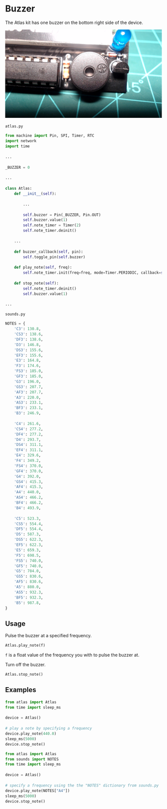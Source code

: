 # Buzzer

The Atlas kit has one buzzer on the bottom right side of the device.

![buzzer](../assets/atlas-book/buzzer.jpg)

`atlas.py`

```python
from machine import Pin, SPI, Timer, RTC
import network
import time

...

_BUZZER = 0

...

class Atlas:
    def __init__(self):

        ...

        self.buzzer = Pin(_BUZZER, Pin.OUT)
        self.buzzer.value(1)
        self.note_timer = Timer(2)
        self.note_timer.deinit()

    ...

    def buzzer_callback(self, pin):
        self.toggle_pin(self.buzzer)

    def play_note(self, freq):
        self.note_timer.init(freq=freq, mode=Timer.PERIODIC, callback=self.buzzer_callback)
    
    def stop_note(self):
        self.note_timer.deinit()
        self.buzzer.value(1)

...
```

`sounds.py`

```python
NOTES = {
    'C3': 130.8,
    'CS3': 138.6,
    'DF3': 138.6,
    'D3': 146.8,
    'DS3': 155.6,
    'EF3': 155.6,
    'E3': 164.8,
    'F3': 174.6,
    'FS3': 185.0,
    'GF3': 185.0,
    'G3': 196.0,
    'GS3': 207.7,
    'AF3': 207.7,
    'A3': 220.0,
    'AS3': 233.1,
    'BF3': 233.1,
    'B3': 246.9,

    'C4': 261.6,
    'CS4': 277.2,
    'DF4': 277.2,
    'D4': 293.7,
    'DS4': 311.1,
    'EF4': 311.1,
    'E4': 329.6,
    'F4': 349.2,
    'FS4': 370.0,
    'GF4': 370.0,
    'G4': 392.0,
    'GS4': 415.3,
    'AF4': 415.3,
    'A4': 440.0,
    'AS4': 466.2,
    'BF4': 466.2,
    'B4': 493.9,

    'C5': 523.3,
    'CS5': 554.4,
    'DF5': 554.4,
    'D5': 587.3,
    'DS5': 622.3,
    'EF5': 622.3,
    'E5': 659.3,
    'F5': 698.5,
    'FS5': 740.0,
    'GF5': 740.0,
    'G5': 784.0,
    'GS5': 830.6,
    'AF5': 830.6,
    'A5': 880.0,
    'AS5': 932.3,
    'BF5': 932.3,
    'B5': 987.8,
}
```

## Usage

Pulse the buzzer at a specified frequency.

```python
Atlas.play_note(f)
```

`f` is a float value of the frequency you with to pulse the buzzer at.

Turn off the buzzer.

```python
Atlas.stop_note()
```

## Examples

```python
from atlas import Atlas
from time import sleep_ms

device = Atlas()

# play a note by specifying a frequency
device.play_note(440.0)
sleep_ms(5000)
device.stop_note()
```

```python
from atlas import Atlas
from sounds import NOTES
from time import sleep_ms

device = Atlas()

# specify a frequency using the the "NOTES" dictionary from sounds.py
device.play_note(NOTES["A4"])
sleep_ms(5000)
device.stop_note()
```
